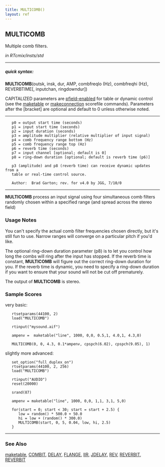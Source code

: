 ```yaml
---
title: MULTICOMB()
layout: ref
---
```


## MULTICOMB

Multiple comb filters.

*in RTcmix/insts/std*  
  

-----

##### quick syntax:

**MULTICOMB**(outsk, insk, dur, AMP, combfreqlo (Hz), combfreqhi (Hz),
REVERBTIME\[, inputchan, ringdowndur\])

CAPITALIZED parameters are [pfield-enabled](pfield-enabled.html) for
table or dynamic control (see the
[maketable](../scorefile/maketable-2.html) or
[makeconnection](../scorefile/makeconnection-2.html) scorefile
commands). Parameters after the \[bracket\] are optional and default to
0 unless otherwise noted.

-----

  

``` 
   p0 = output start time (seconds)
   p1 = input start time (seconds)
   p2 = input duration (seconds)
   p3 = amplitude multiplier (relative multiplier of input signal)
   p4 = comb frequency range bottom (Hz)
   p5 = comb frequency range top (Hz)
   p6 = reverb time (seconds)
   p7 = input channel [optional; default is 0]
   p8 = ring-down duration [optional; default is reverb time (p6)]

   p3 (amplitude) and p8 (reverb time) can receive dynamic updates from a
   table or real-time control source.

   Author:  Brad Garton; rev. for v4.0 by JGG, 7/10/0
```

  

-----

  
**MULTICOMB** process an input signal using four simultaneous comb
filters randomly chosen within a specified range (and spread across the
stereo field)

### Usage Notes

You can't specify the actual comb filter frequencies chosen directly,
but it's still fun to use. Narrow ranges will converge on a particular
pitch if you'd like.

The optional ring-down duration parameter (p8) is to let you control how
long the combs will ring after the input has stopped. If the reverb time
is constant, **MULTICOMB** will figure out the correct ring-down
duration for you. If the reverb time is dynamic, you need to specify a
ring-down duration if you want to ensure that your sound will not be cut
off prematurely.

The output of **MULTICOMB** is stereo.

### Sample Scores

very basic:

``` 
   rtsetparams(44100, 2)
   load("MULTICOMB")

   rtinput("mysound.aif")

   ampenv =  maketable("line", 1000, 0,0, 0.5,1, 4.0,1, 4.3,0)

   MULTICOMB(0, 0, 4.3, 0.1*ampenv, cpspch(6.02), cpspch(9.05), 1)
```

  
  
slightly more advanced:

``` 
   set_option("full_duplex_on")
   rtsetparams(44100, 2, 256)
   load("MULTICOMB")

   rtinput("AUDIO")
   reset(20000)

   srand(87)

   ampenv = maketable("line", 1000, 0,0, 1,1, 3,1, 5,0)

   for(start = 0; start < 30; start = start + 2.5) {
      low = random() * 500.0 + 50.0
      hi = low + (random() * 300.0)
      MULTICOMB(start, 0, 5, 0.04, low, hi, 2.5)
   }
```

  

-----

### See Also

[maketable](../scorefile/maketable.html), [COMBIT](COMBIT.html),
[DELAY](DELAY.html), [FLANGE](FLANGE.html), [IIR](IIR.html),
[JDELAY](JDELAY.html), [REV](REV.html), [REVERBIT](REVERBIT.html),
[REVERBIT](REVERBIT.html)
